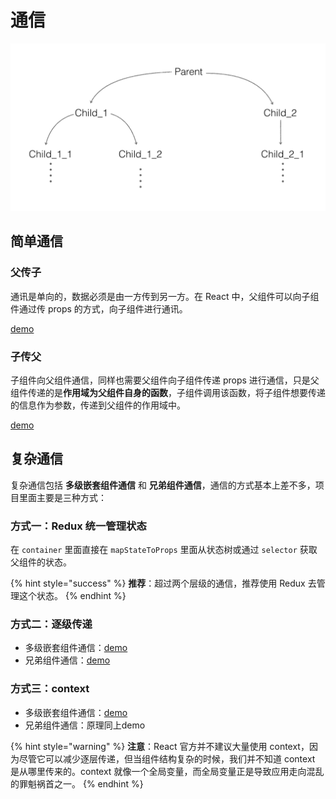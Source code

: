 # 通信

![&#x7EC4;&#x4EF6;&#x4E4B;&#x95F4;&#x7684;&#x5173;&#x7CFB;&#x56FE;&#x8C31;](../.gitbook/assets/tx.png)

## 简单通信

### 父传子

通讯是单向的，数据必须是由一方传到另一方。在 React 中，父组件可以向子组件通过传 props 的方式，向子组件进行通讯。

[demo](https://jsbin.com/rixofod/1/edit?html,js,output)

### 子传父

子组件向父组件通信，同样也需要父组件向子组件传递 props 进行通信，只是父组件传递的是**作用域为父组件自身的函数**，子组件调用该函数，将子组件想要传递的信息作为参数，传递到父组件的作用域中。

[demo](https://jsbin.com/gulebam/2/edit?html,js,output)

## 复杂通信

复杂通信包括 **多级嵌套组件通信** 和 **兄弟组件通信**，通信的方式基本上差不多，项目里面主要是三种方式：

### 方式一：Redux 统一管理状态

在 `container` 里面直接在 `mapStateToProps` 里面从状态树或通过 `selector` 获取父组件的状态。

{% hint style="success" %}
**推荐**：超过两个层级的通信，推荐使用 Redux 去管理这个状态。
{% endhint %}

### 方式二：逐级传递

* 多级嵌套组件通信：[demo](https://jsbin.com/yibazoh/6/edit?html,js,output)
* 兄弟组件通信：[demo](https://jsbin.com/fopikor/3/edit?html,js,output)

### 方式三：context

* 多级嵌套组件通信：[demo](https://jsbin.com/yibazoh/6/edit?html,js,output)
* 兄弟组件通信：原理同上demo

{% hint style="warning" %}
**注意**：React 官方并不建议大量使用 context，因为尽管它可以减少逐层传递，但当组件结构复杂的时候，我们并不知道 context 是从哪里传来的。context 就像一个全局变量，而全局变量正是导致应用走向混乱的罪魁祸首之一。
{% endhint %}


